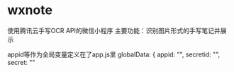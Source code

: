 
# wxnote
使用腾讯云手写OCR API的微信小程序   主要功能：识别图片形式的手写笔记并展示

appid等作为全局变量定义在了app.js里
  globalData: {
    appid: "",
    secretid: "",
    secret: ""
  
